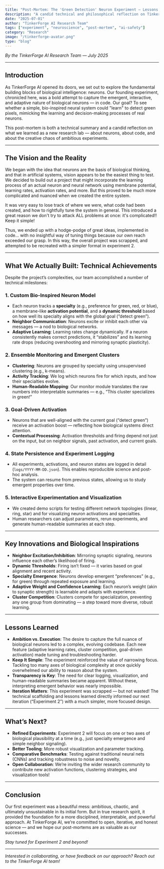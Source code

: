 ```yaml
---
title: "Post-Mortem: The 'Green Detection' Neuron Experiment — Lessons from the Lab"
description: "A candid technical and philosophical reflection on TinkerForge AI’s founding experiment in bio-inspired neural networks."
date: "2025-07-01"
author: "TinkerForge AI Research Team"
tags: ["experiment", "neuroscience", "post-mortem", "ai-safety"]
category: "Research"
image: "/tinkerforge-avatar.png"
type: "blog"
---
```


*By the TinkerForge AI Research Team — July 2025*

---

## Introduction

As TinkerForge AI opened its doors, we set out to explore the fundamental building blocks of biological intelligence: neurons. Our founding experiment, chronicled here, was a bold attempt to capture the emergent, interactive, and adaptive nature of biological neurons — in code. Our goal? To see whether a simple, bio-inspired neural system could "learn" to detect green pixels, mimicking the learning and decision-making processes of real neurons.

This post-mortem is both a technical summary and a candid reflection on what we learned as a new research lab — about neurons, about code, and about the creative chaos of ambitious experiments.

---

## The Vision and the Reality

We began with the idea that neurons are the basis of biological thinking, and that in artificial systems, vision appears to be the easiest thing to test. We decided to build out a project that might incorporate the learning process of an actual neuron and neural network using membrane potential, learning rates, activation rates, and more. But this proved to be much more complicated and nuanced when we created the entire system.

It was very easy to lose track of where we were, what code had been created, and how to rightfully tune the system in general. This introduced a great reason we don't try to attack ALL problems at once: it's complicated!! Keep it simple!

Thus, we ended up with a hodge-podge of great ideas, implemented in code... with no insightful way of tuning things because our own reach exceeded our grasp. In this way, the overall project was scrapped, and attempted to be recreated with a simpler format in experiment 2.

---

## What We Actually Built: Technical Achievements

Despite the project’s complexities, our team accomplished a number of technical milestones:

### 1. **Custom Bio-Inspired Neuron Model**

- Each neuron tracks a **specialty** (e.g., preference for green, red, or blue), a membrane-like **activation potential**, and a **dynamic threshold** based on how well its specialty aligns with the global goal (“detect green”).
- **Neighbor Communication**: Neurons excite or inhibit each other via messages — a nod to biological networks.
- **Adaptive Learning**: Learning rates change dynamically. If a neuron consistently makes correct predictions, it “stabilizes” and its learning rate drops (reducing overshooting and mirroring synaptic plasticity).

### 2. **Ensemble Monitoring and Emergent Clusters**

- **Clustering**: Neurons are grouped by specialty using unsupervised clustering (e.g., k-means).
- **Activity Tracking**: We log which neurons fire for which inputs, and how their specialties evolve.
- **Human-Readable Mapping**: Our monitor module translates the raw numbers into interpretable summaries — e.g., “This cluster specializes in green!”

### 3. **Goal-Driven Activation**

- Neurons that are well-aligned with the current goal (“detect green”) receive an activation boost — reflecting how biological systems direct attention.
- **Contextual Processing**: Activation thresholds and firing depend not just on the input, but on neighbor signals, past activation, and current goals.

### 4. **State Persistence and Experiment Logging**

- All experiments, activations, and neuron states are logged in detail (`logs/YYYY-MM-DD.json`). This enables reproducible science and post-hoc analysis.
- The system can resume from previous states, allowing us to study emergent properties over time.

### 5. **Interactive Experimentation and Visualization**

- We created demo scripts for testing different network topologies (linear, ring, star) and for visualizing neuron activations and specialties.
- Human researchers can adjust parameters, rerun experiments, and generate human-readable summaries at each step.

---

## Key Innovations and Biological Inspirations

- **Neighbor Excitation/Inhibition**: Mirroring synaptic signaling, neurons influence each other’s likelihood of firing.
- **Dynamic Thresholds**: Firing isn’t fixed — it varies based on goal alignment and recent activity.
- **Specialty Emergence**: Neurons develop emergent “preferences” (e.g., for green) through repeated exposure and learning.
- **Adaptive Weight and Confidence Learning**: Each neuron’s weight (akin to synaptic strength) is learnable and adapts with experience.
- **Cluster Competition**: Clusters compete for specialization, preventing any one group from dominating — a step toward more diverse, robust learning.

---

## Lessons Learned

- **Ambition vs. Execution**: The desire to capture the full nuance of biological neurons led to a complex, evolving codebase. Each new feature (adaptive learning rates, cluster competition, goal-driven activation) made tuning and troubleshooting harder.
- **Keep It Simple**: The experiment reinforced the value of narrowing focus. Tackling too many axes of biological complexity at once quickly overwhelmed our ability to reason about the system.
- **Transparency is Key**: The need for clear logging, visualization, and human-readable summaries became apparent. Without these, interpreting emergent behavior was nearly impossible.
- **Iteration Matters**: This experiment was scrapped — but not wasted! The technical scaffolding and lessons learned directly informed our next iteration (“Experiment 2”) with a much simpler, more focused design.

---

## What’s Next?

- **Refined Experiments**: Experiment 2 will focus on one or two axes of biological plausibility at a time (e.g., just specialty emergence and simple neighbor signaling).
- **Better Tooling**: More robust visualization and parameter tracking.
- **Comparative Benchmarks**: Testing against traditional neural nets (CNNs) and tracking robustness to noise and novelty.
- **Open Collaboration**: We’re inviting the wider research community to contribute new activation functions, clustering strategies, and visualization tools!

---

## Conclusion

Our first experiment was a beautiful mess: ambitious, chaotic, and ultimately unsustainable in its initial form. But in true research spirit, it provided the foundation for a more disciplined, interpretable, and powerful approach. At TinkerForge AI, we’re committed to open, iterative, and honest science — and we hope our post-mortems are as valuable as our successes.

*Stay tuned for Experiment 2 and beyond!*

---

*Interested in collaborating, or have feedback on our approach? Reach out to the TinkerForge AI team!*